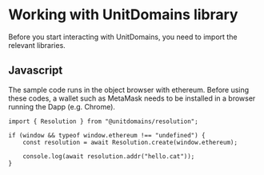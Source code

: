 # Working with UnitDomains library

Before you start interacting with UnitDomains, you need to import the relevant libraries.

## Javascript

The sample code runs in the object browser with ethereum. Before using these codes, a wallet such as MetaMask needs to be installed in a browser running the Dapp (e.g. Chrome).

````ts{1}
import { Resolution } from "@unitdomains/resolution";

if (window && typeof window.ethereum !== "undefined") {
    const resolution = await Resolution.create(window.ethereum);

    console.log(await resolution.addr("hello.cat"));
}
````